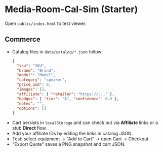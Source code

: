 # Media-Room-Cal-Sim (Starter)

Open `public/index.html` to test viewer.

## Commerce

- Catalog files in `data/catalog/*.json` follow:
  ```json
  {
    "sku": "SKU",
    "brand": "Brand",
    "model": "Model",
    "category": "speaker",
    "price_usd": 0,
    "images": [],
    "affiliate": { "retailer": "https://..." },
    "badges": { "tier": "A", "confidence": 0.9 },
    "notes": "",
    "options": []
  }
  ```
- Cart persists in `localStorage` and can check out via **Affiliate** links or a stub **Direct** flow.
- Add your affiliate IDs by editing the links in catalog JSON.
- Test: select equipment → "Add to Cart" → open Cart → Checkout.
- "Export Quote" saves a PNG snapshot and cart JSON.
